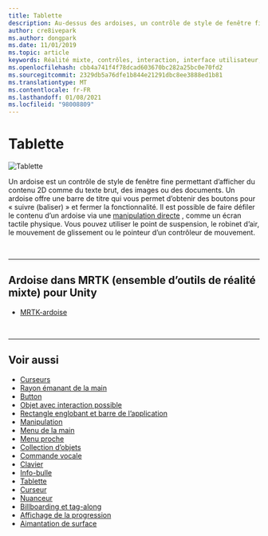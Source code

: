 ```yaml
---
title: Tablette
description: Au-dessus des ardoises, un contrôle de style de fenêtre fine permettant d’afficher le contenu 2D à l’aide de la boîte à outils de la réalité mixte.
author: cre8ivepark
ms.author: dongpark
ms.date: 11/01/2019
ms.topic: article
keywords: Réalité mixte, contrôles, interaction, interface utilisateur, expérience utilisateur, casque de réalité mixte, casque de réalité mixte, casque de réalité virtuelle, HoloLens, ardoise, MRTK, boîte à outils de réalité mixte
ms.openlocfilehash: cbb4a741f4f78dcad603670bc282a25bc0e70fd2
ms.sourcegitcommit: 2329db5a76dfe1b844e21291dbc8ee3888ed1b81
ms.translationtype: MT
ms.contentlocale: fr-FR
ms.lasthandoff: 01/08/2021
ms.locfileid: "98008809"
---
```

# <a name="slate"></a>Tablette

![Tablette](images/UX_Hero_Slate.jpg)

Un ardoise est un contrôle de style de fenêtre fine permettant d’afficher du contenu 2D comme du texte brut, des images ou des documents. Un ardoise offre une barre de titre qui vous permet d’obtenir des boutons pour « suivre (baliser) » et fermer la fonctionnalité. Il est possible de faire défiler le contenu d’un ardoise via une [manipulation directe](direct-manipulation.md#2d-slate-interaction) , comme un écran tactile physique. Vous pouvez utiliser le point de suspension, le robinet d’air, le mouvement de glissement ou le pointeur d’un contrôleur de mouvement.

<br>

---

## <a name="slate-in-mrtk-mixed-reality-toolkit-for-unity"></a>Ardoise dans MRTK (ensemble d’outils de réalité mixte) pour Unity

* [MRTK-ardoise](https://microsoft.github.io/MixedRealityToolkit-Unity/Documentation/README_Slate.html)

<br>

---

## <a name="see-also"></a>Voir aussi

* [Curseurs](cursors.md)
* [Rayon émanant de la main](point-and-commit.md)
* [Button](button.md)
* [Objet avec interaction possible](interactable-object.md)
* [Rectangle englobant et barre de l’application](app-bar-and-bounding-box.md)
* [Manipulation](direct-manipulation.md)
* [Menu de la main](hand-menu.md)
* [Menu proche](near-menu.md)
* [Collection d’objets](object-collection.md)
* [Commande vocale](voice-input.md)
* [Clavier](keyboard.md)
* [Info-bulle](tooltip.md)
* [Tablette](slate.md)
* [Curseur](slider.md)
* [Nuanceur](shader.md)
* [Billboarding et tag-along](billboarding-and-tag-along.md)
* [Affichage de la progression](progress.md)
* [Aimantation de surface](surface-magnetism.md)
